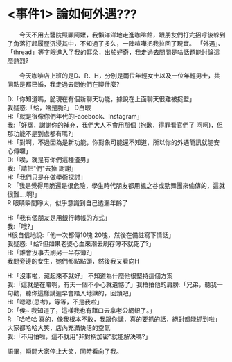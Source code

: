 # <事件1> 論如何外遇???
<p style="text-indent: 2em;">今天不用去醫院照顧阿嬤，我懶洋洋地走進咖啡館，跟朋友們打完招呼後躲到了角落打起履歷沉浸其中，不知過了多久，一陣喧嘩把我拉回了現實。
「外遇」、「thread」等字眼進入了我的耳朵，出於好奇，我走過去問問是啥話題能討論這麼熱烈?  

<p style="text-indent: 2em;">今天咖啡店上班的是D、R、H，分別是兩位年輕女士以及一位年輕男士，共同點是都已婚，我走過去問他們在聊什麼?  

D:「你知道嗎，脆現在有個新聊天功能，據說在上面聊天很難被捉監」  
我疑惑:「蛤，啥是脆?」 D白眼  
H:「就是很像你們年代的Facebook、Instagram」  
我:「好窩，謝謝你的補充，我們大人不會用那個 (抱歉，得罪看官們了 呵呵)，但那功能不是到處都有嗎?」  
H:「對啊，不過因為是新功能，你對象可能還不知道，所以你的外遇簡訊就能安心傳囉」  
D:「唉，就是有你們這種渣男」  
我:「請把"們"去掉 謝謝」  
H:「我們只是在做學術探討」  
R:「我是覺得用脆還是很危險，學生時代朋友都用楓之谷或勁舞團來偷傳的，這就很難....啊!」  
R 眼睛瞬間睜大，似乎意識到自己透漏年齡了    
  
H:「我有個朋友是用銀行轉帳的方式」  
我:「哦?」  
H很自信地說:「他一次都傳10塊 20塊，然後在備註寫下情話」  
我疑惑:「蛤?但如果老婆心血來潮去刷存簿不就死了?」  
H:「誰會沒事去刷另一半存簿?」  
我問旁邊的女生，她們都點點頭，然後我又看向H  
  
H:「沒事啦，藏起來不就好」 不知道為什麼他很堅持這個方案  
我:「這就是在賭啊，有天一個不小心就遺憾了」我拍拍他的肩膀:「兄弟，聽我一句勸，聽你這樣講遲早會踏入地獄的，回頭吧」  
H:「嗯嗯(思考)，等等，不是我啦」  
D:「侯~ 我知道了，這樣我也有藉口去拿老公網銀了。」  
R:「哈哈哈 真的，像我根本不敢，我跟你講，真的要抓的話，絕對都能抓到啦」  
大家都哈哈大笑，店內充滿快活的空氣  
我:「不用怕啦，這不就用"非對稱加密"就能解決嗎?」  

語畢，瞬間大家停止大笑，同時看向了我。
